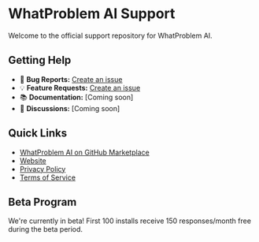 # WhatProblem AI Support

Welcome to the official support repository for WhatProblem AI.

## Getting Help

- 🐛 **Bug Reports:** [Create an issue](https://github.com/williamsinitiativesltd/whatproblem/issues/new)
- 💡 **Feature Requests:** [Create an issue](https://github.com/williamsinitiativesltd/whatproblem/issues/new)
- 📚 **Documentation:** [Coming soon]
- 💬 **Discussions:** [Coming soon]

## Quick Links
- [WhatProblem AI on GitHub Marketplace](https://github.com/marketplace/whatproblem-ai-requirements-clarification-bot)
- [Website](https://whatproblem.dev)
- [Privacy Policy](https://whatproblem.dev/privacy)
- [Terms of Service](https://whatproblem.dev/terms)

## Beta Program
We're currently in beta! First 100 installs receive 150 responses/month free during the beta period.

